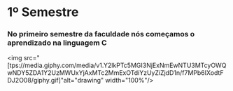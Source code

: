 # 1º Semestre

### No primeiro semestre da faculdade nós começamos o aprendizado na linguagem C

<img src="[tps://media.giphy.com/media/v1.Y2lkPTc5MGI3NjExNmEwNTU3MTcyOWQwNDY5ZDA1Y2UzMWUxYjAxMTc2MmExOTdiYzUyZiZjdD1n/f7MPb6IXodtFDJ2O08/giphy.gif]"alt="drawing" width="100%"/>
